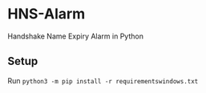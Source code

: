 # HNS-Alarm
 Handshake Name Expiry Alarm in Python

## Setup
Run `python3 -m pip install -r requirementswindows.txt`